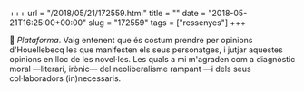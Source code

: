 +++
url = "/2018/05/21/172559.html"
title = ""
date = "2018-05-21T16:25:00+00:00"
slug = "172559"
tags = ["ressenyes"]
+++

📖 *Plataforma*. Vaig entenent que és costum prendre per opinions d'Houellebecq les que manifesten els seus personatges, i jutjar aquestes opinions en lloc de les novel·les. Les quals a mi m'agraden com a diagnòstic moral —literari, irònic— del neoliberalisme rampant —i dels seus col·laboradors (in)necessaris.

